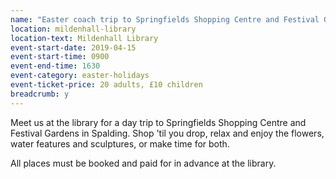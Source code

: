 ```yaml
---
name: "Easter coach trip to Springfields Shopping Centre and Festival Gardens, Spalding"
location: mildenhall-library
location-text: Mildenhall Library
event-start-date: 2019-04-15
event-start-time: 0900
event-end-time: 1630
event-category: easter-holidays
event-ticket-price: 20 adults, £10 children
breadcrumb: y
---
```


Meet us at the library for a day trip to Springfields Shopping Centre and Festival Gardens in Spalding. Shop 'til you drop, relax and enjoy the flowers, water features and sculptures, or make time for both.

All places must be booked and paid for in advance at the library.
